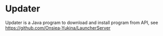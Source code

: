 # Updater
Updater is a Java program to download and install program from API, see https://github.com/Onsiea-Yukina/LauncherServer
